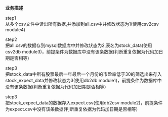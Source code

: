 **业务描述**

step1  
从多个csv文件中读出所有数据,并添加到all.csv中并修改状态为1(使用csv2csv   module4)

step2  
把all.csv的数据存到mysql数据库中并修改状态为2,表名为stock_data(使用csv2db   module3)，前提条件为数据库中没有该条数据(判断重复依据为代码加日期是否相等)

step3  
把stock_data中所有股票最后一年最后一个月份的市盈率低于30的筛选出来存入stock_expect_data并修改状态为3(使用db2db   module1)，前提条件为数据库中没有该条数据(判断重复依据为代码加日期是否相等)

step3  
把stock_expect_data的数据存入expect.csv(使用db2csv   module2)，前提条件为expect.csv中没有该条数据(判断重复依据为代码加日期是否相等)

